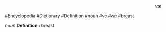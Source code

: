 
<div align="right"><i>væ</i></div>

#Encyclopedia #Dictionary #Definition #noun #ve #væ #breast

*noun*
**Definition :** breast